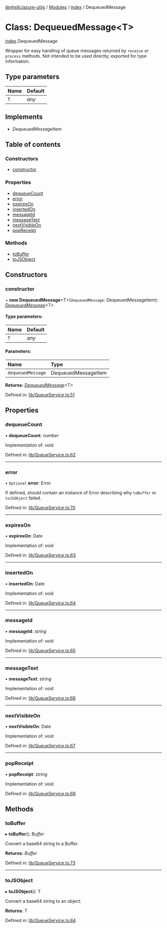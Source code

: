 [@nhsllc/azure-utils](../README.md) / [Modules](../modules.md) / [index](../modules/index.md) / DequeuedMessage

# Class: DequeuedMessage<T\>

[index](../modules/index.md).DequeuedMessage

Wrapper for easy handling of queue messages returned by `receive` or `process` methods.
Not intended to be used directly; exported for type information.

## Type parameters

Name | Default |
:------ | :------ |
`T` | *any* |

## Implements

* *DequeuedMessageItem*

## Table of contents

### Constructors

- [constructor](index.dequeuedmessage.md#constructor)

### Properties

- [dequeueCount](index.dequeuedmessage.md#dequeuecount)
- [error](index.dequeuedmessage.md#error)
- [expiresOn](index.dequeuedmessage.md#expireson)
- [insertedOn](index.dequeuedmessage.md#insertedon)
- [messageId](index.dequeuedmessage.md#messageid)
- [messageText](index.dequeuedmessage.md#messagetext)
- [nextVisibleOn](index.dequeuedmessage.md#nextvisibleon)
- [popReceipt](index.dequeuedmessage.md#popreceipt)

### Methods

- [toBuffer](index.dequeuedmessage.md#tobuffer)
- [toJSObject](index.dequeuedmessage.md#tojsobject)

## Constructors

### constructor

\+ **new DequeuedMessage**<T\>(`dequeuedMessage`: DequeuedMessageItem): [*DequeuedMessage*](index.dequeuedmessage.md)<T\>

#### Type parameters:

Name | Default |
:------ | :------ |
`T` | *any* |

#### Parameters:

Name | Type |
:------ | :------ |
`dequeuedMessage` | DequeuedMessageItem |

**Returns:** [*DequeuedMessage*](index.dequeuedmessage.md)<T\>

Defined in: [lib/QueueService.ts:51](https://github.com/nhsllc/azure-utils/blob/b48d4d0/lib/QueueService.ts#L51)

## Properties

### dequeueCount

• **dequeueCount**: *number*

Implementation of: void

Defined in: [lib/QueueService.ts:62](https://github.com/nhsllc/azure-utils/blob/b48d4d0/lib/QueueService.ts#L62)

___

### error

• `Optional` **error**: Error

If defined, should contain an instance of Error describing why `toBuffer` or `toJSObject` failed.

Defined in: [lib/QueueService.ts:70](https://github.com/nhsllc/azure-utils/blob/b48d4d0/lib/QueueService.ts#L70)

___

### expiresOn

• **expiresOn**: Date

Implementation of: void

Defined in: [lib/QueueService.ts:63](https://github.com/nhsllc/azure-utils/blob/b48d4d0/lib/QueueService.ts#L63)

___

### insertedOn

• **insertedOn**: Date

Implementation of: void

Defined in: [lib/QueueService.ts:64](https://github.com/nhsllc/azure-utils/blob/b48d4d0/lib/QueueService.ts#L64)

___

### messageId

• **messageId**: *string*

Implementation of: void

Defined in: [lib/QueueService.ts:65](https://github.com/nhsllc/azure-utils/blob/b48d4d0/lib/QueueService.ts#L65)

___

### messageText

• **messageText**: *string*

Implementation of: void

Defined in: [lib/QueueService.ts:66](https://github.com/nhsllc/azure-utils/blob/b48d4d0/lib/QueueService.ts#L66)

___

### nextVisibleOn

• **nextVisibleOn**: Date

Implementation of: void

Defined in: [lib/QueueService.ts:67](https://github.com/nhsllc/azure-utils/blob/b48d4d0/lib/QueueService.ts#L67)

___

### popReceipt

• **popReceipt**: *string*

Implementation of: void

Defined in: [lib/QueueService.ts:68](https://github.com/nhsllc/azure-utils/blob/b48d4d0/lib/QueueService.ts#L68)

## Methods

### toBuffer

▸ **toBuffer**(): *Buffer*

Convert a base64 string to a Buffer.

**Returns:** *Buffer*

Defined in: [lib/QueueService.ts:73](https://github.com/nhsllc/azure-utils/blob/b48d4d0/lib/QueueService.ts#L73)

___

### toJSObject

▸ **toJSObject**(): T

Convert a base64 string to an object.

**Returns:** T

Defined in: [lib/QueueService.ts:84](https://github.com/nhsllc/azure-utils/blob/b48d4d0/lib/QueueService.ts#L84)

